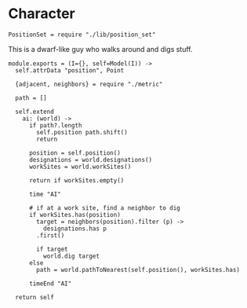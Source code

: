 Character
=========

    PositionSet = require "./lib/position_set"

This is a dwarf-like guy who walks around and digs stuff.

    module.exports = (I={}, self=Model(I)) ->
      self.attrData "position", Point

      {adjacent, neighbors} = require "./metric"

      path = []

      self.extend
        ai: (world) ->
          if path?.length
            self.position path.shift()
            return

          position = self.position()
          designations = world.designations()
          workSites = world.workSites()

          return if workSites.empty()

          time "AI"

          # if at a work site, find a neighbor to dig
          if workSites.has(position)
            target = neighbors(position).filter (p) ->
              designations.has p
            .first()

            if target 
              world.dig target
          else
            path = world.pathToNearest(self.position(), workSites.has)

          timeEnd "AI"

      return self
